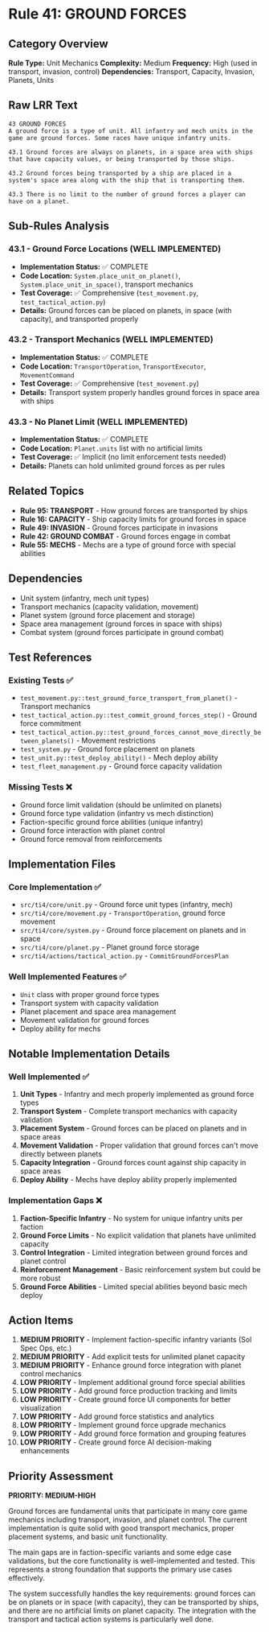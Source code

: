 # Rule 41: GROUND FORCES

## Category Overview
**Rule Type:** Unit Mechanics
**Complexity:** Medium
**Frequency:** High (used in transport, invasion, control)
**Dependencies:** Transport, Capacity, Invasion, Planets, Units

## Raw LRR Text
```
43 GROUND FORCES
A ground force is a type of unit. All infantry and mech units in the game are ground forces. Some races have unique infantry units.

43.1 Ground forces are always on planets, in a space area with ships that have capacity values, or being transported by those ships.

43.2 Ground forces being transported by a ship are placed in a system's space area along with the ship that is transporting them.

43.3 There is no limit to the number of ground forces a player can have on a planet.
```

## Sub-Rules Analysis

### 43.1 - Ground Force Locations (WELL IMPLEMENTED)
- **Implementation Status:** ✅ COMPLETE
- **Code Location:** `System.place_unit_on_planet()`, `System.place_unit_in_space()`, transport mechanics
- **Test Coverage:** ✅ Comprehensive (`test_movement.py`, `test_tactical_action.py`)
- **Details:** Ground forces can be placed on planets, in space (with capacity), and transported properly

### 43.2 - Transport Mechanics (WELL IMPLEMENTED)
- **Implementation Status:** ✅ COMPLETE
- **Code Location:** `TransportOperation`, `TransportExecutor`, `MovementCommand`
- **Test Coverage:** ✅ Comprehensive (`test_movement.py`)
- **Details:** Transport system properly handles ground forces in space area with ships

### 43.3 - No Planet Limit (WELL IMPLEMENTED)
- **Implementation Status:** ✅ COMPLETE
- **Code Location:** `Planet.units` list with no artificial limits
- **Test Coverage:** ✅ Implicit (no limit enforcement tests needed)
- **Details:** Planets can hold unlimited ground forces as per rules

## Related Topics
- **Rule 95: TRANSPORT** - How ground forces are transported by ships
- **Rule 16: CAPACITY** - Ship capacity limits for ground forces in space
- **Rule 49: INVASION** - Ground forces participate in invasions
- **Rule 42: GROUND COMBAT** - Ground forces engage in combat
- **Rule 55: MECHS** - Mechs are a type of ground force with special abilities

## Dependencies
- Unit system (infantry, mech unit types)
- Transport mechanics (capacity validation, movement)
- Planet system (ground force placement and storage)
- Space area management (ground forces in space with ships)
- Combat system (ground forces participate in ground combat)

## Test References

### Existing Tests ✅
- `test_movement.py::test_ground_force_transport_from_planet()` - Transport mechanics
- `test_tactical_action.py::test_commit_ground_forces_step()` - Ground force commitment
- `test_tactical_action.py::test_ground_forces_cannot_move_directly_between_planets()` - Movement restrictions
- `test_system.py` - Ground force placement on planets
- `test_unit.py::test_deploy_ability()` - Mech deploy ability
- `test_fleet_management.py` - Ground force capacity validation

### Missing Tests ❌
- Ground force limit validation (should be unlimited on planets)
- Ground force type validation (infantry vs mech distinction)
- Faction-specific ground force abilities (unique infantry)
- Ground force interaction with planet control
- Ground force removal from reinforcements

## Implementation Files

### Core Implementation ✅
- `src/ti4/core/unit.py` - Ground force unit types (infantry, mech)
- `src/ti4/core/movement.py` - `TransportOperation`, ground force movement
- `src/ti4/core/system.py` - Ground force placement on planets and in space
- `src/ti4/core/planet.py` - Planet ground force storage
- `src/ti4/actions/tactical_action.py` - `CommitGroundForcesPlan`

### Well Implemented Features ✅
- `Unit` class with proper ground force types
- Transport system with capacity validation
- Planet placement and space area management
- Movement validation for ground forces
- Deploy ability for mechs

## Notable Implementation Details

### Well Implemented ✅
1. **Unit Types** - Infantry and mech properly implemented as ground force types
2. **Transport System** - Complete transport mechanics with capacity validation
3. **Placement System** - Ground forces can be placed on planets and in space areas
4. **Movement Validation** - Proper validation that ground forces can't move directly between planets
5. **Capacity Integration** - Ground forces count against ship capacity in space areas
6. **Deploy Ability** - Mechs have deploy ability properly implemented

### Implementation Gaps ❌
1. **Faction-Specific Infantry** - No system for unique infantry units per faction
2. **Ground Force Limits** - No explicit validation that planets have unlimited capacity
3. **Control Integration** - Limited integration between ground forces and planet control
4. **Reinforcement Management** - Basic reinforcement system but could be more robust
5. **Ground Force Abilities** - Limited special abilities beyond basic mech deploy

## Action Items

1. **MEDIUM PRIORITY** - Implement faction-specific infantry variants (Sol Spec Ops, etc.)
2. **MEDIUM PRIORITY** - Add explicit tests for unlimited planet capacity
3. **MEDIUM PRIORITY** - Enhance ground force integration with planet control mechanics
4. **LOW PRIORITY** - Implement additional ground force special abilities
5. **LOW PRIORITY** - Add ground force production tracking and limits
6. **LOW PRIORITY** - Create ground force UI components for better visualization
7. **LOW PRIORITY** - Add ground force statistics and analytics
8. **LOW PRIORITY** - Implement ground force upgrade mechanics
9. **LOW PRIORITY** - Add ground force formation and grouping features
10. **LOW PRIORITY** - Create ground force AI decision-making enhancements

## Priority Assessment
**PRIORITY: MEDIUM-HIGH**

Ground forces are fundamental units that participate in many core game mechanics including transport, invasion, and planet control. The current implementation is quite solid with good transport mechanics, proper placement systems, and basic unit functionality.

The main gaps are in faction-specific variants and some edge case validations, but the core functionality is well-implemented and tested. This represents a strong foundation that supports the primary use cases effectively.

The system successfully handles the key requirements: ground forces can be on planets or in space (with capacity), they can be transported by ships, and there are no artificial limits on planet capacity. The integration with the transport and tactical action systems is particularly well done.
